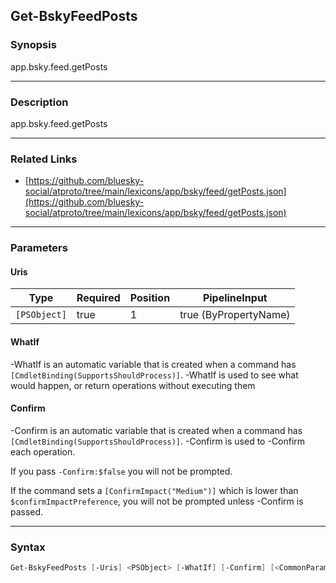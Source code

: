 Get-BskyFeedPosts
-----------------




### Synopsis
app.bsky.feed.getPosts



---


### Description

app.bsky.feed.getPosts



---


### Related Links
* [https://github.com/bluesky-social/atproto/tree/main/lexicons/app/bsky/feed/getPosts.json](https://github.com/bluesky-social/atproto/tree/main/lexicons/app/bsky/feed/getPosts.json)





---


### Parameters
#### **Uris**




|Type        |Required|Position|PipelineInput        |
|------------|--------|--------|---------------------|
|`[PSObject]`|true    |1       |true (ByPropertyName)|



#### **WhatIf**
-WhatIf is an automatic variable that is created when a command has ```[CmdletBinding(SupportsShouldProcess)]```.
-WhatIf is used to see what would happen, or return operations without executing them
#### **Confirm**
-Confirm is an automatic variable that is created when a command has ```[CmdletBinding(SupportsShouldProcess)]```.
-Confirm is used to -Confirm each operation.

If you pass ```-Confirm:$false``` you will not be prompted.


If the command sets a ```[ConfirmImpact("Medium")]``` which is lower than ```$confirmImpactPreference```, you will not be prompted unless -Confirm is passed.



---


### Syntax
```PowerShell
Get-BskyFeedPosts [-Uris] <PSObject> [-WhatIf] [-Confirm] [<CommonParameters>]
```
